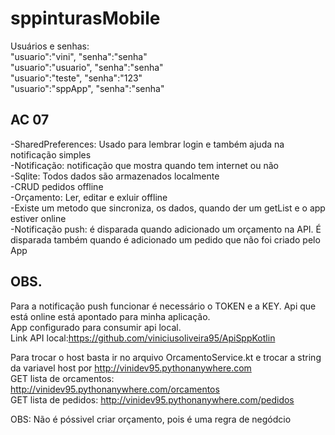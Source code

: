 # sppinturasMobile  
Usuários e senhas:  
"usuario":"vini", "senha":"senha"  
"usuario":"usuario", "senha":"senha"  
"usuario":"teste", "senha":"123"  
"usuario":"sppApp", "senha":"senha"  

## AC 07  
-SharedPreferences: Usado  para lembrar login e também ajuda na notificação simples  
-Notificação: notificação que mostra quando tem internet ou não  
-Sqlite: Todos dados são armazenados localmente    
-CRUD pedidos offline  
-Orçamento: Ler, editar e exluir offline  
-Existe um metodo que sincroniza, os dados, quando der um getList e o app estiver online  
-Notificação push: é disparada quando adicionado um orçamento na API. É disparada também quando é adicionado um pedido que não foi criado pelo App  
## OBS.  
Para a notificação push funcionar é necessário o TOKEN e a KEY. Api que está online está apontado para minha aplicação.  
App configurado para consumir api local.  
Link API local:https://github.com/viniciusoliveira95/ApiSppKotlin  

Para trocar o host basta ir no arquivo OrcamentoService.kt e trocar a string da variavel host por http://vinidev95.pythonanywhere.com  
GET lista de orcamentos: http://vinidev95.pythonanywhere.com/orcamentos  
GET lista de pedidos: http://vinidev95.pythonanywhere.com/pedidos  
  
OBS: Não é póssivel criar orçamento, pois é uma regra de negódcio
